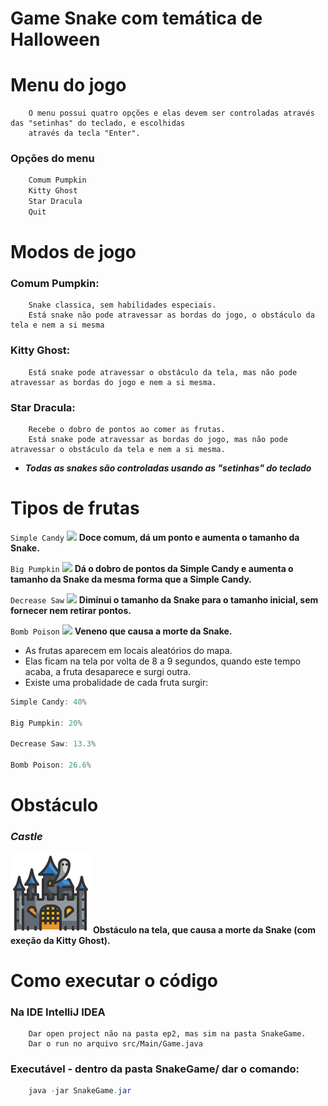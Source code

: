 # Game Snake com temática de Halloween 

# Menu do jogo

```   
    O menu possui quatro opções e elas devem ser controladas através das "setinhas" do teclado, e escolhidas 
    através da tecla "Enter".
```   
    
### Opções do menu 
```java
    Comum Pumpkin
    Kitty Ghost
    Star Dracula
    Quit 
```   

# Modos de jogo
### Comum Pumpkin:

```   
    Snake classica, sem habilidades especiais. 
    Está snake não pode atravessar as bordas do jogo, o obstáculo da tela e nem a si mesma
```   
    
### Kitty Ghost:

```   
    Está snake pode atravessar o obstáculo da tela, mas não pode atravessar as bordas do jogo e nem a si mesma.
```   
    
### Star Dracula:

```   
    Recebe o dobro de pontos ao comer as frutas.
    Está snake pode atravessar as bordas do jogo, mas não pode atravessar o obstáculo da tela e nem a si mesma.
```   
* ***Todas as snakes são controladas usando as "setinhas" do teclado***
    
# Tipos de frutas

```Simple Candy```
![](SnakeGame/Resources/Fruits/simpleCandy.png)  **Doce comum, dá um ponto e aumenta o tamanho da Snake.**


```Big Pumpkin```
![](SnakeGame/Resources/Fruits/bigPumpkin.png)  **Dá o dobro de pontos da Simple Candy e aumenta o tamanho da Snake da mesma forma que a Simple Candy.**


```Decrease Saw```
![](SnakeGame/Resources/Fruits/decreaseSaw.png) **Diminui o tamanho da Snake para o tamanho inicial, sem fornecer nem retirar pontos.**


```Bomb Poison```
![](SnakeGame/Resources/Fruits/bombPoison.png)  **Veneno que causa a morte da Snake.**


* As frutas aparecem em locais aleatórios do mapa. 
* Elas ficam na tela por volta de 8 a 9 segundos, quando este tempo acaba, a fruta desaparece e surgi outra. 
* Existe uma probalidade de cada fruta surgir:

```java
Simple Candy: 40%

Big Pumpkin: 20%

Decrease Saw: 13.3%

Bomb Poison: 26.6%
```

# Obstáculo
### *Castle*
![](SnakeGame/Resources/Fruits/obstacleCastle.png)   **Obstáculo na tela, que causa a morte da Snake (com exeção da Kitty Ghost).**

# Como executar o código

### Na IDE IntelliJ IDEA 
```
    Dar open project não na pasta ep2, mas sim na pasta SnakeGame.
    Dar o run no arquivo src/Main/Game.java
```  
### Executável - dentro da pasta SnakeGame/ dar o comando:
```java
    java -jar SnakeGame.jar
```

